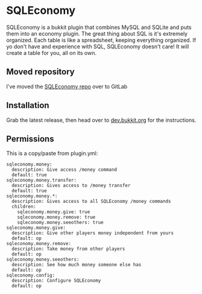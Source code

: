 # SQLEconomy
SQLEconomy is a bukkit plugin that combines MySQL and SQLite and puts them into an economy plugin. The great thing about SQL is it's extremely organized. Each table is like a spreadsheet, keeping everything organized. If yo don't have and experience with SQL, SQLEconomy doesn't care! It will create a table for you, all on its own.

## Moved repository
I've moved the [SQLEconomy repo](https://gitlab.com/andrewward2001/SQLEconomy) over to GitLab

## Installation
Grab the latest release, then head over to [dev.bukkit.org](https://dev.bukkit.org/projects/sqleconomee) for the instructions.

## Permissions
This is a copy/paste from plugin.yml:
```
sqleconomy.money:
  description: Give access /money command
  default: true
sqleconomy.money.transfer:
  description: Gives access to /money transfer
  default: true
sqleconomy.money.*:
  description: Gives access to all SQLEconomy /money commands
  children:
    sqleconomy.money.give: true
    sqleconomy.money.remove: true
    sqleconomy.money.seeothers: true
sqleconomy.money.give:
  description: Give other players money independent from yours
  default: op
sqleconomy.money.remove:
  description: Take money from other players
  default: op
sqleconomy.money.seeothers:
  description: See how much money someone else has
  default: op
sqleconomy.config:
  description: Configure SQLEconomy
  default: op
```
